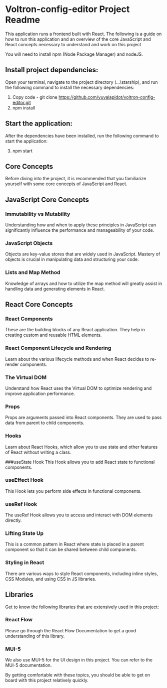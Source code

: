 # Voltron-config-editor Project Readme
This application runs a frontend built with React. The following is a guide on how to run this application and an overview of the core JavaScript and React concepts necessary to understand and work on this project

You will need to install npm (Node Package Manager) and nodeJS.

## Install project dependencies:

Open your terminal, navigate to the project directory (...\starship), and run the following command to install the necessary dependencies:

1. Copy code - git clone https://github.com/yuvalapidot/voltron-config-editor.git
2. npm install

## Start the application:
After the dependencies have been installed, run the following command to start the application:

3. npm start

## Core Concepts
Before diving into the project, it is recommended that you familiarize yourself with some core concepts of JavaScript and React.

## JavaScript Core Concepts

### Immutability vs Mutability
Understanding how and when to apply these principles in JavaScript can significantly influence the performance and manageability of your code.

### JavaScript Objects
Objects are key-value stores that are widely used in JavaScript. Mastery of objects is crucial in manipulating data and structuring your code.

### Lists and Map Method
Knowledge of arrays and how to utilize the map method will greatly assist in handling data and generating elements in React.

## React Core Concepts
### React Components
These are the building blocks of any React application. They help in creating custom and reusable HTML elements.

### React Component Lifecycle and Rendering
Learn about the various lifecycle methods and when React decides to re-render components.

### The Virtual DOM 
Understand how React uses the Virtual DOM to optimize rendering and improve application performance.

### Props
Props are arguments passed into React components. They are used to pass data from parent to child components.

### Hooks
Learn about React Hooks, which allow you to use state and other features of React without writing a class.

###useState Hook
This Hook allows you to add React state to functional components.

### useEffect Hook
This Hook lets you perform side effects in functional components.

### useRef Hook
The useRef Hook allows you to access and interact with DOM elements directly.

### Lifting State Up
This is a common pattern in React where state is placed in a parent component so that it can be shared between child components.

### Styling in React
There are various ways to style React components, including inline styles, CSS Modules, and using CSS in JS libraries.

## Libraries
Get to know the following libraries that are extensively used in this project:

### React Flow
Please go through the React Flow Documentation to get a good understanding of this library.

### MUI-5
We also use MUI-5 for the UI design in this project. You can refer to the MUI-5 documentation.

By getting comfortable with these topics, you should be able to get on board with this project relatively quickly.
